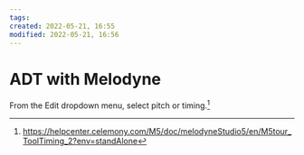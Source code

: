```yaml
---
tags: 
created: 2022-05-21, 16:55
modified: 2022-05-21, 16:56
---
```


# ADT with Melodyne
From the Edit dropdown menu, select pitch or timing.[^1]

[^1]: https://helpcenter.celemony.com/M5/doc/melodyneStudio5/en/M5tour_ToolTiming_2?env=standAlone